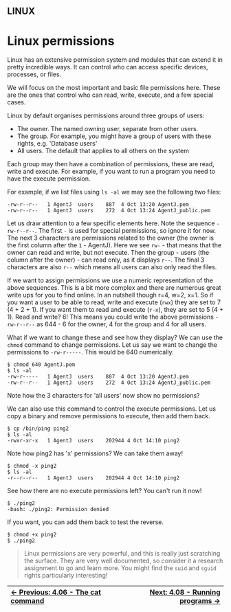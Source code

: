 ## LINUX

# Linux permissions

Linux has an
 extensive permission system and modules that can extend it in pretty
incredible ways. It can control who can access specific devices,
processes, or files.

We will focus on the most important and basic file permissions here.
These are the ones that control who can read, write, execute, and a few
special cases.

Linux by default organises permissions around three groups of users:

* The owner. The named owning user, separate from other users.
* The group. For example, you might have a group of users with these rights, e.g. 'Database users'
* All users. The default that applies to all others on the system

Each group may then have a combination of permissions, these are
read, write and execute. For example, if you want to run a program you
need to have the execute permission.

For example, if we list files using `ls -al` we may see the following two files:

```console
-rw-r--r--   1 AgentJ  users    887  4 Oct 13:20 AgentJ.pem
-rw-r--r--   1 AgentJ  users    272  4 Oct 13:24 AgentJ_public.pem
```

Let us draw attention to a few specific elements here. Note the sequence `-rw-r--r--`. The first `-`
 is used for special permissions, so ignore it for now. The next 3
characters are permissions related to the owner (the owner is the first
column after the `1` - AgentJ). Here we see `rw-` -
 that means that the owner can read and write, but not execute. Then the
 group - users (the column after the owner) - can read only, as it
displays `r--`. The final 3 characters are also `r--` which means all users can also only read the files.

If we want to assign permissions we use a numeric representation of
the above sequences. This is a bit more complex and there are numerous
great write ups for you to find online. In an nutshell though r=4, w=2,
x=1. So if you want a user to be able to read, write and execute (`rwx`) they are set to 7 (4 + 2 + 1). If you want them to read and execute (`r-x`), they are set to 5 (4 + 1). Read and write? 6! This means you could write the above permissions `-rw-r--r--` as 644 - 6 for the owner, 4 for the group and 4 for all users.

What if we want to change these and see how they display? We can use the `chmod` command to change permissions. Let us say we want to change the permissions to `-rw-r-----`. This would be 640 numerically.

```console
$ chmod 640 AgentJ.pem
$ ls -al
-rw-r-----   1 AgentJ  users    887  4 Oct 13:20 AgentJ.pem
-rw-r--r--   1 AgentJ  users    272  4 Oct 13:24 AgentJ_public.pem
```

Note how the 3 characters for 'all users' now show no permissions?

We can also use this command to control the execute permissions. Let
us copy a binary and remove permissions to execute, then add them back.

```console
$ cp /bin/ping ping2
$ ls -al
-rwxr-xr-x   1 AgentJ  users    202944 4 Oct 14:10 ping2
```

Note how ping2 has 'x' permissions? We can take them away!

```console
$ chmod -x ping2
$ ls -al
-r--r--r--   1 AgentJ  users    202944 4 Oct 14:10 ping2
```

See how there are no execute permissions left? You can't run it now!

```console
$ ./ping2
-bash: ./ping2: Permission denied
```

If you want, you can add them back to test the reverse.

```console
$ chmod +x ping2
$ ./ping2
```

> Linux permissions are very powerful, and this is really just
> scratching the surface. They are very well documented, so consider it a
> research assignment to go and learn more. You might find the `suid` and `sguid` rights particularly interesting!

<div align="center">

[← Previous: 4.06 - The cat command](TheCatCommand4.6.md) | [Next: 4.08 - Running programs →](RunningPrograms4.8.md)
:-|-:

